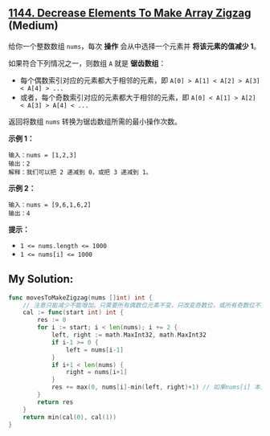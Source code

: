 ## [1144. Decrease Elements To Make Array Zigzag](https://leetcode.cn/problems/decrease-elements-to-make-array-zigzag) (Medium)

给你一个整数数组 `nums`，每次 **操作** 会从中选择一个元素并 **将该元素的值减少 1**。

如果符合下列情况之一，则数组 `A` 就是 **锯齿数组**：

- 每个偶数索引对应的元素都大于相邻的元素，即 `A[0] > A[1] < A[2] > A[3] < A[4] > ...`
- 或者，每个奇数索引对应的元素都大于相邻的元素，即 `A[0] < A[1] > A[2] < A[3] > A[4] < ...`

返回将数组 `nums` 转换为锯齿数组所需的最小操作次数。

**示例 1：**

```
输入：nums = [1,2,3]
输出：2
解释：我们可以把 2 递减到 0，或把 3 递减到 1。

```

**示例 2：**

```
输入：nums = [9,6,1,6,2]
输出：4

```

**提示：**

- `1 <= nums.length <= 1000`
- `1 <= nums[i] <= 1000`

## My Solution:

```go
func movesToMakeZigzag(nums []int) int {
    // 注意只能减少不能增加。只需要所有偶数位元素不变，只改变奇数位，或所有奇数位不变，只改变偶数位
    cal := func(start int) int {
        res := 0
        for i := start; i < len(nums); i += 2 {
            left, right := math.MaxInt32, math.MaxInt32
            if i-1 >= 0 {
                left = nums[i-1]
            }
            if i+1 < len(nums) {
                right = nums[i+1]
            }
            res += max(0, nums[i]-min(left, right)+1) // 如果nums[i] 本来就比左右都小不用修改
        }
        return res
    }
    return min(cal(0), cal(1))
}
```
